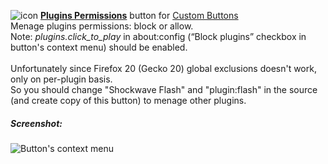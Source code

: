 ![icon](https://raw.github.com/Infocatcher/Custom_Buttons/master/Plugins_Permissions/icons/icon.png)&nbsp;<a href="http://infocatcher.github.io/Custom_Buttons/install/pluginsPermissions.html"><strong>Plugins Permissions</strong></a> button for [Custom Buttons](https://addons.mozilla.org/addon/custom-buttons/)
<br>Menage plugins permissions: block or allow.
<br>Note: *plugins.click_to_play* in about:config (“Block plugins” checkbox in button's context menu) should be enabled.
<br>
<br>Unfortunately since Firefox 20 (Gecko 20) global exclusions doesn't work, only on per-plugin basis.
<br>So you should change "Shockwave Flash" and "plugin:flash" in the source (and create copy of this button) to menage other plugins.

##### Screenshot:
<img src="https://raw.github.com/Infocatcher/Custom_Buttons/master/Plugins_Permissions/pluginsPermissions-en.png" alt="Button's context menu" align="top">